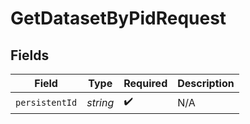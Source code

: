 # GetDatasetByPidRequest


## Fields

| Field              | Type               | Required           | Description        |
| ------------------ | ------------------ | ------------------ | ------------------ |
| `persistentId`     | *string*           | :heavy_check_mark: | N/A                |